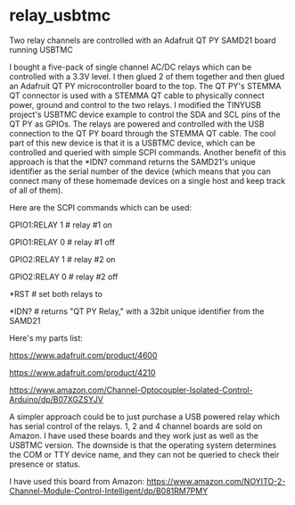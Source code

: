 # relay_usbtmc
Two relay channels are controlled with an Adafruit QT PY SAMD21 board running USBTMC

I bought a five-pack of single channel AC/DC relays which can be controlled with a 3.3V level. I then glued 2 of them together and then glued an Adafruit QT PY microcontroller board to the top. The QT PY's STEMMA QT connector is used with a STEMMA QT cable to physically connect power, ground and control to the two relays. I modified the TINYUSB project's USBTMC device example to control the SDA and SCL pins of the QT PY as GPIOs. The relays are powered and controlled with the USB connection to the QT PY board through the STEMMA QT cable. The cool part of this new device is that it is a USBTMC device, which can be controlled and queried with simple SCPI commands. Another benefit of this approach is that the *IDN? command returns the SAMD21's unique identifier as the serial number of the device (which means that you can connect many of these homemade devices on a single host and keep track of all of them).

Here are the SCPI commands which can be used:

GPIO1:RELAY 1 # relay #1 on

GPIO1:RELAY 0 # relay #1 off

GPIO2:RELAY 1 # relay #2 on

GPIO2:RELAY 0 # relay #2 off

*RST # set both relays to 

*IDN? # returns "QT PY Relay," with a 32bit unique identifier from the SAMD21

Here's my parts list:

https://www.adafruit.com/product/4600

https://www.adafruit.com/product/4210

https://www.amazon.com/Channel-Optocoupler-Isolated-Control-Arduino/dp/B07XGZSYJV

A simpler approach could be to just purchase a USB powered relay which has serial control of the relays. 1, 2 and 4 channel boards are sold on Amazon. I have used these boards and they work just as well as the USBTMC version. The downside is that the operating system determines the COM or TTY device name, and they can not be queried to check their presence or status.

I have used this board from Amazon:
https://www.amazon.com/NOYITO-2-Channel-Module-Control-Intelligent/dp/B081RM7PMY


